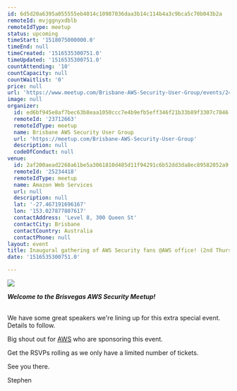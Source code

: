 ```yaml
---
id: 6d5d20a6395a055555eb4014c10987036daa3b14c114b4a3c9bca5c70b043b2a
remoteId: mvjggnyxdblb
remoteIdType: meetup
status: upcoming
timeStart: '1518075000000.0'
timeEnd: null
timeCreated: '1516535300751.0'
timeUpdated: '1516535300751.0'
countAttending: '10'
countCapacity: null
countWaitlist: '0'
price: null
url: 'https://www.meetup.com/Brisbane-AWS-Security-User-Group/events/246375197/'
image: null
organizer:
  id: ed6bf945e8af7bec63b8eaa1050ccc7e4b9efb5eff346f21b33b89f3307c7846
  remoteId: '23712663'
  remoteIdType: meetup
  name: Brisbane AWS Security User Group
  url: 'https://meetup.com/Brisbane-AWS-Security-User-Group'
  description: null
  codeOfConduct: null
venue:
  id: 2af200aead2268a61be5a3061810d485d11f94291c6b52dd3da8ec89582052a9
  remoteId: '25234418'
  remoteIdType: meetup
  name: Amazon Web Services
  url: null
  description: null
  lat: '-27.467191696167'
  lon: '153.027877807617'
  contactAddress: 'Level 8, 300 Queen St'
  contactCity: Brisbane
  contactCountry: Australia
  contactPhone: null
layout: event
title: Inaugural gathering of AWS Security fans @AWS office! (2nd Thursday)
date: '1516535300751.0'

---
```

<p><img src="https://secure.meetupstatic.com/photos/event/4/4/8/2/600_461597538.jpeg" /></p> <p><b><i>Welcome to the Brisvegas AWS Security Meetup!</i></b></p> <p><br/>We have some great speakers we're lining up for this extra special event. Details to follow.</p> <p>Big shout out for <a href="https://aws.amazon.com/">AWS</a> who are sponsoring this event.</p> <p>Get the RSVPs rolling as we only have a limited number of tickets.</p> <p>See you there.</p> <p>Stephen</p> 
